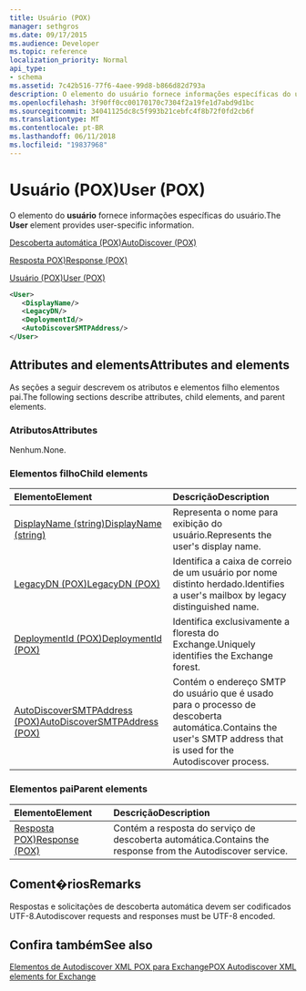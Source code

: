 ```yaml
---
title: Usuário (POX)
manager: sethgros
ms.date: 09/17/2015
ms.audience: Developer
ms.topic: reference
localization_priority: Normal
api_type:
- schema
ms.assetid: 7c42b516-77f6-4aee-99d8-b866d82d793a
description: O elemento do usuário fornece informações específicas do usuário.
ms.openlocfilehash: 3f90ff0cc00170170c7304f2a19fe1d7abd9d1bc
ms.sourcegitcommit: 34041125dc8c5f993b21cebfc4f8b72f0fd2cb6f
ms.translationtype: MT
ms.contentlocale: pt-BR
ms.lasthandoff: 06/11/2018
ms.locfileid: "19837968"
---
```

# <a name="user-pox"></a><span data-ttu-id="f92f9-103">Usuário (POX)</span><span class="sxs-lookup"><span data-stu-id="f92f9-103">User (POX)</span></span>

<span data-ttu-id="f92f9-104">O elemento do **usuário** fornece informações específicas do usuário.</span><span class="sxs-lookup"><span data-stu-id="f92f9-104">The **User** element provides user-specific information.</span></span> 
  
[<span data-ttu-id="f92f9-105">Descoberta automática (POX)</span><span class="sxs-lookup"><span data-stu-id="f92f9-105">AutoDiscover (POX)</span></span>](autodiscover-pox.md)
  
[<span data-ttu-id="f92f9-106">Resposta POX)</span><span class="sxs-lookup"><span data-stu-id="f92f9-106">Response (POX)</span></span>](response-pox.md)
  
[<span data-ttu-id="f92f9-107">Usuário (POX)</span><span class="sxs-lookup"><span data-stu-id="f92f9-107">User (POX)</span></span>](user-pox.md)
  
```xml
<User>
   <DisplayName/>
   <LegacyDN/>
   <DeploymentId/>
   <AutoDiscoverSMTPAddress/>
</User>
```

## <a name="attributes-and-elements"></a><span data-ttu-id="f92f9-108">Attributes and elements</span><span class="sxs-lookup"><span data-stu-id="f92f9-108">Attributes and elements</span></span>

<span data-ttu-id="f92f9-109">As seções a seguir descrevem os atributos e elementos filho elementos pai.</span><span class="sxs-lookup"><span data-stu-id="f92f9-109">The following sections describe attributes, child elements, and parent elements.</span></span>
  
### <a name="attributes"></a><span data-ttu-id="f92f9-110">Atributos</span><span class="sxs-lookup"><span data-stu-id="f92f9-110">Attributes</span></span>

<span data-ttu-id="f92f9-111">Nenhum.</span><span class="sxs-lookup"><span data-stu-id="f92f9-111">None.</span></span>
  
### <a name="child-elements"></a><span data-ttu-id="f92f9-112">Elementos filho</span><span class="sxs-lookup"><span data-stu-id="f92f9-112">Child elements</span></span>

|<span data-ttu-id="f92f9-113">**Elemento**</span><span class="sxs-lookup"><span data-stu-id="f92f9-113">**Element**</span></span>|<span data-ttu-id="f92f9-114">**Descrição**</span><span class="sxs-lookup"><span data-stu-id="f92f9-114">**Description**</span></span>|
|:-----|:-----|
|[<span data-ttu-id="f92f9-115">DisplayName (string)</span><span class="sxs-lookup"><span data-stu-id="f92f9-115">DisplayName (string)</span></span>](displayname-string.md) <br/> |<span data-ttu-id="f92f9-116">Representa o nome para exibição do usuário.</span><span class="sxs-lookup"><span data-stu-id="f92f9-116">Represents the user's display name.</span></span>  <br/> |
|[<span data-ttu-id="f92f9-117">LegacyDN (POX)</span><span class="sxs-lookup"><span data-stu-id="f92f9-117">LegacyDN (POX)</span></span>](legacydn-pox.md) <br/> |<span data-ttu-id="f92f9-118">Identifica a caixa de correio de um usuário por nome distinto herdado.</span><span class="sxs-lookup"><span data-stu-id="f92f9-118">Identifies a user's mailbox by legacy distinguished name.</span></span>  <br/> |
|[<span data-ttu-id="f92f9-119">DeploymentId (POX)</span><span class="sxs-lookup"><span data-stu-id="f92f9-119">DeploymentId (POX)</span></span>](deploymentid-pox.md) <br/> |<span data-ttu-id="f92f9-120">Identifica exclusivamente a floresta do Exchange.</span><span class="sxs-lookup"><span data-stu-id="f92f9-120">Uniquely identifies the Exchange forest.</span></span>  <br/> |
|[<span data-ttu-id="f92f9-121">AutoDiscoverSMTPAddress (POX)</span><span class="sxs-lookup"><span data-stu-id="f92f9-121">AutoDiscoverSMTPAddress (POX)</span></span>](autodiscoversmtpaddress-pox.md) <br/> |<span data-ttu-id="f92f9-122">Contém o endereço SMTP do usuário que é usado para o processo de descoberta automática.</span><span class="sxs-lookup"><span data-stu-id="f92f9-122">Contains the user's SMTP address that is used for the Autodiscover process.</span></span>  <br/> |
   
### <a name="parent-elements"></a><span data-ttu-id="f92f9-123">Elementos pai</span><span class="sxs-lookup"><span data-stu-id="f92f9-123">Parent elements</span></span>

|<span data-ttu-id="f92f9-124">**Elemento**</span><span class="sxs-lookup"><span data-stu-id="f92f9-124">**Element**</span></span>|<span data-ttu-id="f92f9-125">**Descrição**</span><span class="sxs-lookup"><span data-stu-id="f92f9-125">**Description**</span></span>|
|:-----|:-----|
|[<span data-ttu-id="f92f9-126">Resposta POX)</span><span class="sxs-lookup"><span data-stu-id="f92f9-126">Response (POX)</span></span>](response-pox.md) <br/> |<span data-ttu-id="f92f9-127">Contém a resposta do serviço de descoberta automática.</span><span class="sxs-lookup"><span data-stu-id="f92f9-127">Contains the response from the Autodiscover service.</span></span>  <br/> |
   
## <a name="remarks"></a><span data-ttu-id="f92f9-128">Coment�rios</span><span class="sxs-lookup"><span data-stu-id="f92f9-128">Remarks</span></span>

<span data-ttu-id="f92f9-129">Respostas e solicitações de descoberta automática devem ser codificados UTF-8.</span><span class="sxs-lookup"><span data-stu-id="f92f9-129">Autodiscover requests and responses must be UTF-8 encoded.</span></span>
  
## <a name="see-also"></a><span data-ttu-id="f92f9-130">Confira também</span><span class="sxs-lookup"><span data-stu-id="f92f9-130">See also</span></span>



[<span data-ttu-id="f92f9-131">Elementos de Autodiscover XML POX para Exchange</span><span class="sxs-lookup"><span data-stu-id="f92f9-131">POX Autodiscover XML elements for Exchange</span></span>](pox-autodiscover-xml-elements-for-exchange.md)

